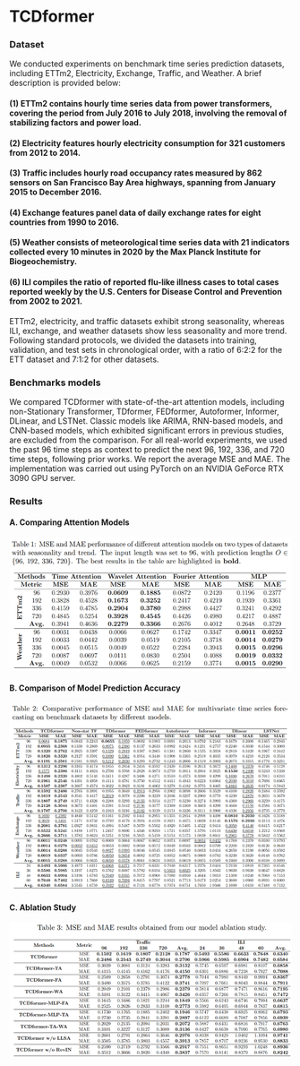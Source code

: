 # TCDformer

### Dataset
We conducted experiments on benchmark time series prediction datasets, including ETTm2, Electricity, Exchange, Traffic, and Weather. A brief description is provided below:
#### (1) ETTm2 contains hourly time series data from power transformers, covering the period from July 2016 to July 2018, involving the removal of stabilizing factors and power load.
#### (2) Electricity features hourly electricity consumption for 321 customers from 2012 to 2014.
#### (3) Traffic includes hourly road occupancy rates measured by 862 sensors on San Francisco Bay Area highways, spanning from January 2015 to December 2016.
#### (4) Exchange features panel data of daily exchange rates for eight countries from 1990 to 2016.
#### (5) Weather consists of meteorological time series data with 21 indicators collected every 10 minutes in 2020 by the Max Planck Institute for Biogeochemistry.
#### (6) ILI compiles the ratio of reported flu-like illness cases to total cases reported weekly by the U.S. Centers for Disease Control and Prevention from 2002 to 2021.
ETTm2, electricity, and traffic datasets exhibit strong seasonality, whereas ILI, exchange, and weather datasets show less seasonality and more trend. Following standard protocols, we divided the datasets into training, validation, and test sets in chronological order, with a ratio of 6:2:2 for the ETT dataset and 7:1:2 for other datasets.
### Benchmarks models
We compared TCDformer with state-of-the-art attention models, including non-Stationary Transformer, TDformer, FEDformer, Autoformer, Informer, DLinear, and LSTNet. Classic models like ARIMA, RNN-based models, and CNN-based models, which exhibited significant errors in previous studies, are excluded from the comparison. For all real-world experiments, we used the past 96 time steps as context to predict the next 96, 192, 336, and 720 time steps, following prior works. We report the average MSE and MAE. The implementation was carried out using PyTorch on an NVIDIA GeForce RTX 3090 GPU server.
### Results
#### A. Comparing Attention Models
![Table.1](images/t1.png)
#### B. Comparison of Model Prediction Accuracy
![Table.2](images/t2.png)
#### C. Ablation Study
![Table.3](images/t3.png)